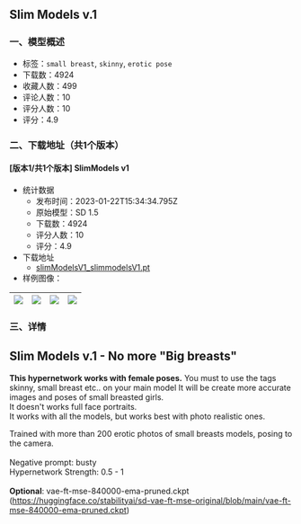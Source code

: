 ## Slim Models v.1
### 一、模型概述

- 标签：`small breast`, `skinny`, `erotic pose`
- 下载数：4924
- 收藏人数：499
- 评论人数：10
- 评分人数：10
- 评分：4.9

### 二、下载地址（共1个版本）

#### [版本1/共1个版本] SlimModels v1

- 统计数据
  - 发布时间：2023-01-22T15:34:34.795Z
  - 原始模型：SD 1.5
  - 下载数：4924
  - 评分人数：10
  - 评分：4.9
- 下载地址
  - [slimModelsV1_slimmodelsV1.pt](https://civitai.com/api/download/models/5810)
- 样例图像：

| <img src="https://image.civitai.com/xG1nkqKTMzGDvpLrqFT7WA/e951bc7a-7512-418b-4482-07ef00566800/width=450/48417.jpeg" /> | <img src="https://image.civitai.com/xG1nkqKTMzGDvpLrqFT7WA/778b1879-48a7-4d81-d11c-e887d55e9c00/width=450/48410.jpeg" /> | <img src="https://image.civitai.com/xG1nkqKTMzGDvpLrqFT7WA/a523193c-20f3-4e7f-acc7-d5023e57da00/width=450/48418.jpeg" /> | <img src="https://image.civitai.com/xG1nkqKTMzGDvpLrqFT7WA/c9c35079-80a9-40d1-c73c-babe956dd500/width=450/48416.jpeg" /> |
| ---- | ---- | ---- | ---- |


### 三、详情
<h2>Slim Models v.1 - No more "Big breasts"</h2><p><strong>This hypernetwork works with female poses.</strong> You must to use the tags skinny, small breast etc.. on your main model It will be create more accurate images and poses of small breasted girls.<br />It doesn't works full face portraits.<br />It works with all the models, but works best with photo realistic ones.</p><p></p><p>Trained with more than 200 erotic photos of small breasts models, posing to the camera.<br /><br />Negative prompt: busty<br />Hypernetwork Strength: 0.5 - 1<br /><br /><strong>Optional</strong>: vae-ft-mse-840000-ema-pruned.ckpt (<a target="_blank" rel="ugc" href="https://huggingface.co/stabilityai/sd-vae-ft-mse-original/blob/main/vae-ft-mse-840000-ema-pruned.ckpt">https://huggingface.co/stabilityai/sd-vae-ft-mse-original/blob/main/vae-ft-mse-840000-ema-pruned.ckpt</a>)</p>